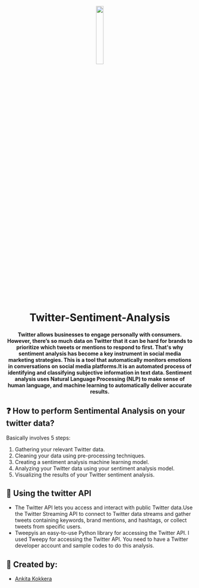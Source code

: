 <p align="center">
	<img src="https://user-images.githubusercontent.com/64346030/122337143-8b3df880-cf5b-11eb-9999-e7b487920d73.png" width=20%/>
<h1 align="center">  Twitter-Sentiment-Analysis  </h1>
	<h4 align="center">  Twitter allows businesses to engage personally with consumers. However, there’s so much data on Twitter that it can be hard for brands to prioritize which tweets or mentions to respond to first.
That's why sentiment analysis has become a key instrument in social media marketing strategies.
This is a tool that automatically monitors emotions in conversations on social media platforms.It is an automated process of identifying and classifying subjective information in text data. Sentiment analysis uses Natural Language Processing (NLP) to make sense of human language, and machine learning to automatically deliver accurate results. <h4>
</p>


## :question: How to perform Sentimental Analysis on your twitter data?

Basically involves 5 steps:

1. Gathering your relevant Twitter data.
2. Cleaning your data using pre-processing techniques.
3. Creating a sentiment analysis machine learning model.
4. Analyzing your Twitter data using your sentiment analysis model.
5. Visualizing the results of your Twitter sentiment analysis.

## :hatching_chick: Using the twitter API

- The Twitter API lets you access and interact with public Twitter data.Use the Twitter Streaming API to connect to Twitter data streams and gather tweets containing keywords, brand mentions, and hashtags, or collect tweets from specific users.
- Tweepyis an easy-to-use Python library for accessing the Twitter API. I used Tweepy for accessing the Twitter API. You need to have a Twitter developer account and sample codes to do this analysis.

## 💁‍ Created by:
- [Ankita Kokkera](https://github.com/ankitasankars)


  

